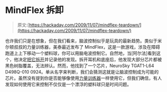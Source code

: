 # MindFlex 拆卸

> 原文:[https://hackaday.com/2009/11/07/mindflex-teardown/](https://hackaday.com/2009/11/07/mindflex-teardown/)

也许我们只是在想象，但在我们看来，脑波控制似乎是玩具的最新趋势。类似于米尔顿叔叔的力量训练器，美泰最近发布了 MindFlex，这是一款游戏，涉及在障碍跑道上上下移动一个塑料球，你可以用脑电波控制它。自然地，当[阿尔法]看到这个，他决定[把它拆开](http://www.bigmech.com/misc/mindflex/)并记录他的发现。拆开耳机和底座后，他发现大部分芯片都被黑色树脂覆盖，无法辨认。然而，他找到了一个芯片，NeuroSky TGAT1-L64 D498Q-010 0924。单从名字来判断，我们会猜测这就是让脑波控制成为可能的芯片。虽然没有提到你是否能够像使用[力量训练器](http://hackaday.com/2009/10/21/mind-control-via-serial-port/)一样使用它，但我们确信，有人发现如何使用它来控制不仅仅是一个漂浮的塑料球只是时间问题。